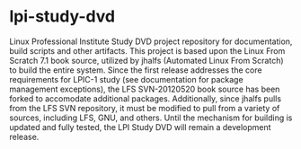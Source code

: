lpi-study-dvd
=============

Linux Professional Institute Study DVD project repository for documentation, build scripts and other artifacts. This project is based upon the Linux From Scratch 7.1 book source, utilized by jhalfs (Automated Linux From Scratch) to build the entire system. Since the first release addresses the core requirements for LPIC-1 study (see documentation for package management exceptions), the LFS SVN-20120520 book source has been forked to accomodate additional packages. Additionally, since jhalfs pulls from the LFS SVN repository, it must be modified to pull from a variety of sources, including LFS, GNU, and others. Until the mechanism for building is updated and fully tested, the LPI Study DVD will remain a development release.